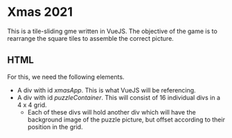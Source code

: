# Xmas 2021
This is a tile-sliding gme written in VueJS. The objective of the game is to rearrange the square tiles to assemble the correct picture.

## HTML
For this, we need the following elements.
- A div with id *xmasApp*. This is what VueJS will be referencing.
- A div with id *puzzleContainer*. This will consist of 16 individual divs in a 4 x 4 grid.
  - Each of these divs will hold another div which will have the background image of the puzzle picture, but offset according to their position in the grid.
